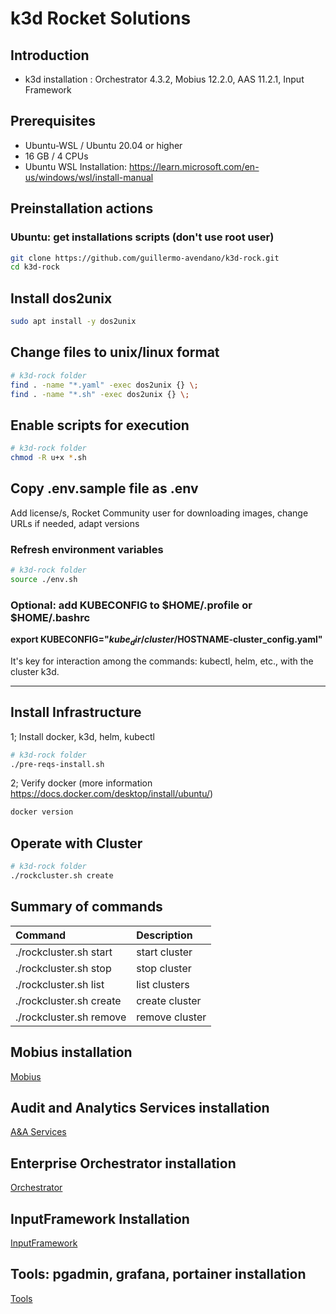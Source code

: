 # k3d Rocket Solutions

## Introduction

- k3d installation : Orchestrator 4.3.2, Mobius 12.2.0, AAS 11.2.1, Input Framework 

## Prerequisites

- Ubuntu-WSL / Ubuntu 20.04 or higher
- 16 GB / 4 CPUs
- Ubuntu WSL Installation: <https://learn.microsoft.com/en-us/windows/wsl/install-manual>

## Preinstallation actions

### Ubuntu: get installations scripts (don't use root user)

```bash
git clone https://github.com/guillermo-avendano/k3d-rock.git
cd k3d-rock
```

## Install dos2unix

```bash
sudo apt install -y dos2unix
```

## Change files to unix/linux format

```bash
# k3d-rock folder
find . -name "*.yaml" -exec dos2unix {} \;
find . -name "*.sh" -exec dos2unix {} \;
```

## Enable scripts for execution

```bash
# k3d-rock folder
chmod -R u+x *.sh
```

## Copy .env.sample file as .env 
  Add license/s, Rocket Community user for downloading images, change URLs if needed, adapt versions

### Refresh environment variables

```bash
# k3d-rock folder
source ./env.sh
```

### Optional: add KUBECONFIG to $HOME/.profile or $HOME/.bashrc


**export KUBECONFIG="$kube_dir/cluster/$HOSTNAME-cluster_config.yaml"**

It's key for interaction among the commands: kubectl, helm, etc., with the cluster k3d.
***

## Install Infrastructure

1; Install docker, k3d, helm, kubectl 

```bash
# k3d-rock folder
./pre-reqs-install.sh
```

2; Verify docker (more information <https://docs.docker.com/desktop/install/ubuntu/>)

```bash
docker version
```

## Operate with Cluster

```bash
# k3d-rock folder
./rockcluster.sh create
```

## Summary of commands

| Command | Description |
|:---|:---|
| ./rockcluster.sh start | start cluster |
| ./rockcluster.sh stop | stop cluster |
| ./rockcluster.sh list | list clusters |
| ./rockcluster.sh create | create cluster |
| ./rockcluster.sh remove | remove cluster |

## Mobius installation
[Mobius](mobius/README.md)

## Audit and Analytics Services installation
[A&A Services](aaservices/README.md)

## Enterprise Orchestrator installation
[Orchestrator](orchestrator/README.md)

## InputFramework Installation
[InputFramework](inputframework/README.md)

## Tools: pgadmin, grafana, portainer installation
[Tools](tools/README.md)